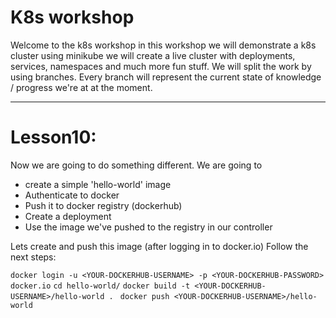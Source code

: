 # K8s workshop

Welcome to the k8s workshop
in this workshop we will demonstrate a k8s cluster using minikube
we will create a live cluster with deployments, services, namespaces and much more fun stuff.
We will split the work by using branches. Every branch will represent the current
state of knowledge / progress we're at at the moment.

---
# Lesson10:
Now we are going to do something different.
We are going to 

* create a simple 'hello-world' image
* Authenticate to docker 
* Push it to docker registry (dockerhub) 
* Create a deployment 
* Use the image we've pushed to the registry in our controller 

Lets create and push this image (after logging in to docker.io)
Follow the next steps: 

`docker login -u <YOUR-DOCKERHUB-USERNAME> -p <YOUR-DOCKERHUB-PASSWORD> docker.io`
`cd hello-world/`
`docker build -t <YOUR-DOCKERHUB-USERNAME>/hello-world . `
`docker push <YOUR-DOCKERHUB-USERNAME>/hello-world`





